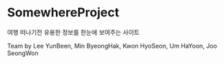 # SomewhereProject
여행 떠나기전 유용한 정보를 한눈에 보여주는 사이트


Team by Lee YunBeen, Min ByeongHak, Kwon HyoSeon, Um HaYoon, Joo SeongWon
